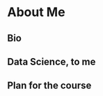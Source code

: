 # About Me
<!-- TIP:
markdown is related to HTML, designed to be more human friendly; but you
can also use html in markdown files, and markdown comments are HTML comments
There are comments throught out this file (and will be in other assignments to)
that are for you while you're working, but don't need to be visible in the final
document.  Be sure to put your work, that you want graded *not* in a comment
-->

<!-- TODO:
include a 3 sentence summary of the most important points you want me to
remember from the following
-->

## Bio
<!-- TODO:
include here anything you want me to know about you and anything that
may help me understand your work in the course, for example:
your name,
 your pronouns,
favorite hobbies,
career aspirations,
why you're taking this class-->



## Data Science, to me

<!-- TODO:
define data science in a few sentences using your own words. remember the
goal here is to demonstrate that you understand what the data science process is-->


## Plan for the course
<!-- TODO:
to help demonstrate that you understand how you'll be graded in the course,
state what grade you plan to earn and how you will do that, including what you
will do if not everything goes perfectly. For example:
I plan to earn a C by participating actively in class and practicing after class
while reading the notes.  If I struggle with a concept or miss classes, I will
submit pseudocode and explanations to the corresponding assignments to earn
those level 1 achievements.-->
